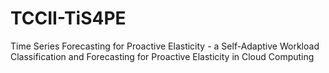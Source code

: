 # TCCII-TiS4PE
Time Series Forecasting for Proactive Elasticity - a Self-Adaptive Workload Classification and Forecasting for Proactive Elasticity in Cloud Computing
